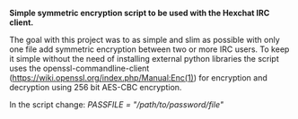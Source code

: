 <b>Simple symmetric encryption script to be used with the Hexchat IRC client.</b>

The goal with this project was to as simple and slim as possible with only one file add symmetric encryption between two or more IRC users. To keep it simple without the need of installing external python libraries the script uses the openssl-commandline-client (https://wiki.openssl.org/index.php/Manual:Enc(1)) for encryption and decryption using 256 bit AES-CBC encryption. 

In the script change:
<i>PASSFILE = "/path/to/password/file"</i>
